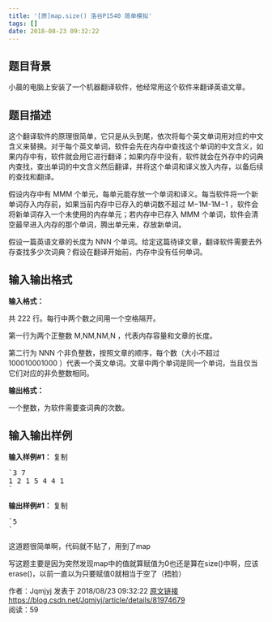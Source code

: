 ```yaml
---
title: '[原]map.size() 洛谷P1540 简单模拟'
tags: []
date: 2018-08-23 09:32:22
---
```


## 题目背景

小晨的电脑上安装了一个机器翻译软件，他经常用这个软件来翻译英语文章。

## 题目描述

这个翻译软件的原理很简单，它只是从头到尾，依次将每个英文单词用对应的中文含义来替换。对于每个英文单词，软件会先在内存中查找这个单词的中文含义，如果内存中有，软件就会用它进行翻译；如果内存中没有，软件就会在外存中的词典内查找，查出单词的中文含义然后翻译，并将这个单词和译义放入内存，以备后续的查找和翻译。

假设内存中有 MMM 个单元，每单元能存放一个单词和译义。每当软件将一个新单词存入内存前，如果当前内存中已存入的单词数不超过 M−1M-1M−1 ，软件会将新单词存入一个未使用的内存单元；若内存中已存入 MMM 个单词，软件会清空最早进入内存的那个单词，腾出单元来，存放新单词。

假设一篇英语文章的长度为 NNN 个单词。给定这篇待译文章，翻译软件需要去外存查找多少次词典？假设在翻译开始前，内存中没有任何单词。

## 输入输出格式

**输入格式：**

共 222 行。每行中两个数之间用一个空格隔开。

第一行为两个正整数 M,NM,NM,N ，代表内存容量和文章的长度。

第二行为 NNN 个非负整数，按照文章的顺序，每个数（大小不超过 100010001000 ）代表一个英文单词。文章中两个单词是同一个单词，当且仅当它们对应的非负整数相同。

**输出格式：**

一个整数，为软件需要查词典的次数。

## 输入输出样例

**输入样例#1：** <a>复制</a>

<pre>
`3 7
1 2 1 5 4 4 1
`</pre>

**输出样例#1：** <a>复制</a>

<pre>
`5
`</pre>

这道题很简单啊，代码就不贴了，用到了map

写这题主要是因为突然发现map中的值就算赋值为0也还是算在size()中啊，应该erase()，以前一直以为只要赋值0就相当于空了（捂脸）
                    <div>
                        作者：Jqmjyj 发表于 2018/08/23 09:32:22 [原文链接](https://blog.csdn.net/Jqmjyj/article/details/81974679) https://blog.csdn.net/Jqmjyj/article/details/81974679                    </div>
                    <div>
                        阅读：59                     </div>